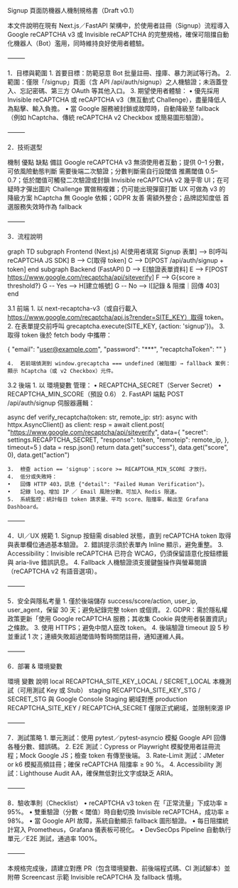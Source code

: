 Signup 頁面防機器人機制規格書（Draft v0.1）

本文件說明在現有 Next.js／FastAPI 架構中，於使用者註冊（Signup）流程導入 Google reCAPTCHA v3 或 Invisible reCAPTCHA 的完整規格，確保可阻擋自動化機器人（Bot）濫用，同時維持良好使用者體驗。

⸻

1．目標與範圍
	1.	首要目標：防範惡意 Bot 批量註冊、撞庫、暴力測試等行為。
	2.	範圍：僅限「/signup」頁面（含 API /api/auth/signup）之人機驗證；未涵蓋登入、忘記密碼、第三方 OAuth 等其他入口。
	3.	期望使用者體驗：
	•	優先採用 Invisible reCAPTCHA 或 reCAPTCHA v3（無互動式 Challenge），盡量降低人為點擊、輸入負擔。
	•	當 Google 服務被封鎖或故障時，自動降級至 fallback（例如 hCaptcha、傳統 reCAPTCHA v2 Checkbox 或簡易圖形驗證）。

⸻

2．技術選型

機制	優點	缺點	備註
Google reCAPTCHA v3	無須使用者互動；提供 0–1 分數，可依風險動態判斷	需要後端二次驗證；分數判斷需自行設閾值	推薦閾值 0.5–0.7；低於閾值可觸發二次驗證或封鎖
Invisible reCAPTCHA v2	幾乎零 UI；在可疑時才彈出圖片 Challenge	實做稍複雜；仍可能出現彈窗打斷 UX	可做為 v3 的降級方案
hCaptcha	無 Google 依賴；GDPR 友善	需額外整合；品牌認知度低	首選服務失效時作為 fallback


⸻

3．流程說明

graph TD
  subgraph Frontend (Next.js)
    A[使用者填寫 Signup 表單] --> B[呼叫 reCAPTCHA JS SDK]
    B --> C[取得 token]
    C --> D[POST /api/auth/signup + token]
  end
  subgraph Backend (FastAPI)
    D --> E[驗證表單資料]
    E --> F[POST https://www.google.com/recaptcha/api/siteverify]
    F --> G{score ≥ threshold?}
    G -- Yes --> H[建立帳號]
    G -- No --> I[記錄 & 阻擋｜回傳 403]
  end

3.1 前端
	1.	以 next-recaptcha-v3（或自行載入 https://www.google.com/recaptcha/api.js?render=SITE_KEY）取得 token。
	2.	在表單提交前呼叫 grecaptcha.execute(SITE_KEY, {action: 'signup'})。
	3.	取得 token 後於 fetch body 中攜帶：

{
  "email": "user@example.com",
  "password": "***",
  "recaptchaToken": "<token>"
}


	4.	若前端偵測到 window.grecaptcha === undefined（被阻擋）→ fallback 案例：顯示 hCaptcha（或 v2 Checkbox）元件。

3.2 後端
	1.	以 環境變數 管理：
	•	RECAPTCHA_SECRET（Server Secret）
	•	RECAPTCHA_MIN_SCORE（預設 0.6）
	2.	FastAPI 端點 POST /api/auth/signup 伺服器邏輯：

async def verify_recaptcha(token: str, remote_ip: str):
    async with httpx.AsyncClient() as client:
        resp = await client.post(
            "https://www.google.com/recaptcha/api/siteverify",
            data={
                "secret": settings.RECAPTCHA_SECRET,
                "response": token,
                "remoteip": remote_ip,
            }, timeout=5
        )
    data = resp.json()
    return data.get("success"), data.get("score", 0), data.get("action")


	3.	檢查 action == 'signup'；score >= RECAPTCHA_MIN_SCORE 才放行。
	4.	低分或失敗時：
	•	回傳 HTTP 403，訊息 {"detail": "Failed Human Verification"}。
	•	記錄 log、增加 IP ／ Email 風險分數、可加入 Redis 限速。
	5.	系統監控：統計每日 token 請求量、平均 score、阻擋率，輸出至 Grafana Dashboard。

⸻

4．UI／UX 規範
	1.	Signup 按鈕需 disabled 狀態，直到 reCAPTCHA token 取得與表單欄位通過基本驗證。
	2.	錯誤提示須於表單內 Inline 顯示，避免重整。
	3.	Accessibility：Invisible reCAPTCHA 已符合 WCAG，仍須保留語意化按鈕標籤與 aria-live 錯誤訊息。
	4.	Fallback 人機驗證須支援鍵盤操作與螢幕閱讀（reCAPTCHA v2 有語音選項）。

⸻

5．安全與隱私考量
	1.	僅於後端儲存 success/score/action, user_ip, user_agent，保留 30 天；避免紀錄完整 token 或個資。
	2.	GDPR：需於隱私權政策更新「使用 Google reCAPTCHA 服務；其收集 Cookie 與使用者裝置資訊」之條款。
	3.	使用 HTTPS；避免中間人竄改 token。
	4.	後端驗證 timeout 設 5 秒並重試 1 次；連續失敗超過閾值時暫時關閉註冊，通知運維人員。

⸻

6．部署 & 環境變數

環境	變數	說明
local	RECAPTCHA_SITE_KEY_LOCAL / SECRET_LOCAL	本機測試（可用測試 Key 或 Stub）
staging	RECAPTCHA_SITE_KEY_STG / SECRET_STG	與 Google Console Staging 網域對應
production	RECAPTCHA_SITE_KEY / RECAPTCHA_SECRET	僅限正式網域，並限制來源 IP


⸻

7．測試策略
	1.	單元測試：使用 pytest／pytest-asyncio 模擬 Google API 回傳各種分數、錯誤碼。
	2.	E2E 測試：Cypress or Playwright 模擬使用者註冊流程；Mock Google JS；檢查 token 有傳至後端。
	3.	Rate-Limit 測試：JMeter or k6 模擬高頻註冊；確保 reCAPTCHA 阻擋率 ≥ 90 %。
	4.	Accessibility 測試：Lighthouse Audit AA，確保無低對比文字或缺乏 ARIA。

⸻

8．驗收準則（Checklist）
	•	reCAPTCHA v3 token 在「正常流量」下成功率 ≥ 95%。
	•	雙重驗證（分數 < 閾值）時自動切換 Invisible reCAPTCHA，成功率 ≥ 98%。
	•	當 Google API 故障，系統自動顯示 fallback 圖形驗證。
	•	每日阻擋統計寫入 Prometheus，Grafana 儀表板可視化。
	•	DevSecOps Pipeline 自動執行單元／E2E 測試，通過率 100%。

⸻

本規格完成後，請建立對應 PR（包含環境變數、前後端程式碼、CI 測試腳本）並附帶 Screencast 示範 Invisible reCAPTCHA 及 fallback 情境。